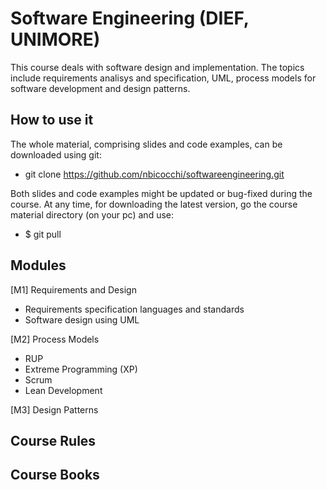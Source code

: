 # Software Engineering (DIEF, UNIMORE) #

This course deals with software design and implementation. The topics include requirements
analisys and specification, UML, process models for software development and design patterns.


## How to use it ##
The whole material, comprising slides and code examples, can be downloaded using git:

* git clone https://github.com/nbicocchi/softwareengineering.git

Both slides and code examples might be updated or bug-fixed during the course. At any time, for downloading the
latest version, go the course material directory (on your pc) and use:

* $ git pull


## Modules ##

[M1] Requirements and Design

* Requirements specification languages and standards
* Software design using UML 

[M2] Process Models

* RUP
* Extreme Programming (XP)
* Scrum
* Lean Development

[M3] Design Patterns


## Course Rules ##


## Course Books ##


